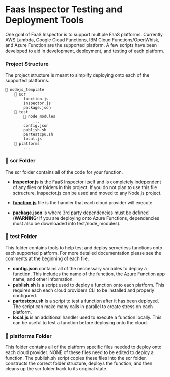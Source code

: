 # Faas Inspector Testing and Deployment ToolsOne goal of FaaS Inspector is to support multiple FaaS platforms. Currently AWS Lambda, Google Cloud Functions, IBM Cloud Functions/OpenWhisk, and Azure Function are the supported platform. A few scripts have been developed to aid in development, deployment, and testing of each platform.### Project StructureThe project structure is meant to simplify deploying onto each of the supported platforms.

    📁 nodejs_template
        📁 scr
            function.js
            Inspector.js
            package.json
        📁 test
            📁 node_modules
                ...
            config.json
            publish.sh
            partestcpu.sh
            local.js
        📁 platforms  
            ...
  ### 📁 scr Folder

The scr folder contains all of the code for your function. 

  * [**Inspector.js**](../src/Inspector.js) is the FaaS Inspector itself and is completely independent of any files or folders in this project. If you do not plan to use this file sctructure, Inspector.js can be used and moved to any Node.js project.
  
  * [**function.js**](../src/function.js) file is the handler that each cloud provider will execute. 

  * [**package.json**](../src/package.json) is where 3rd party dependencies must be defined (**WARNING:** If you are deploying onto Azure Functions, dependencies must also be downloaded into test/node_modules). 
    
### 📁 test Folder

This folder contains tools to help test and deploy serverless functions onto each supported platform. For more detailed documentation please see the comments at the beginning of each file. 

  * **config.json** contains all of the neccessary variables to deploy a function. This includes the name of the function, the Azure Function app name, and other information.
  * **publish.sh** is a script used to deploy a function onto each platform. This requires each each cloud providers CLI to be installed and properly configured.
  * **partestcpu.sh** is a script to test a function after it has been deployed. The script can make many calls in parallel to create stress on each platform.
  * **local.js** is an additional handler used to execute a function locally. This can be useful to test a function before deploying onto the cloud.
    ### 📁 platforms Folder

This folder contains all of the platform specific files needed to deploy onto each cloud provider. NONE of these files need to be edited to deploy a function. The publish.sh script copies these files into the scr folder, constructs the correct folder structure, deploys the function, and then cleans up the scr folder back to its original state.